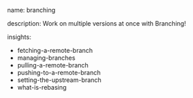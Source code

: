 name: branching

description: Work on multiple versions at once with Branching!

insights:

- fetching-a-remote-branch
- managing-branches
- pulling-a-remote-branch
- pushing-to-a-remote-branch
- setting-the-upstream-branch
- what-is-rebasing
